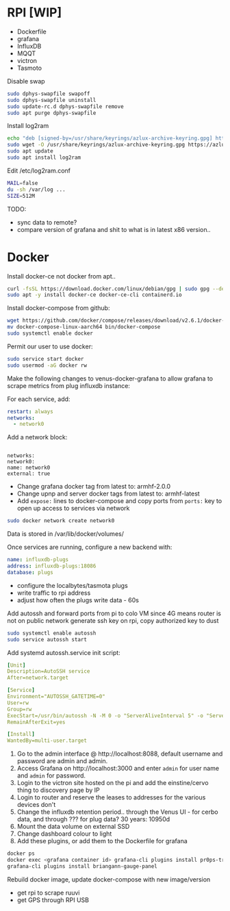 # RPI [WIP]

- Dockerfile
- grafana
- InfluxDB
- MQQT
- victron
- Tasmoto

Disable swap

```bash
sudo dphys-swapfile swapoff
sudo dphys-swapfile uninstall
sudo update-rc.d dphys-swapfile remove
sudo apt purge dphys-swapfile
```

Install log2ram

```bash
echo "deb [signed-by=/usr/share/keyrings/azlux-archive-keyring.gpg] http://packages.azlux.fr/debian/ bullseye main" | sudo tee /etc/apt/sources.list.d/azlux.list
sudo wget -O /usr/share/keyrings/azlux-archive-keyring.gpg https://azlux.fr/repo.gpg
sudo apt update
sudo apt install log2ram
```

Edit /etc/log2ram.conf

```bash
MAIL=false
du -sh /var/log ...
SIZE=512M
```

TODO:

- sync data to remote?
- compare version of grafana and shit to what is in latest x86 version..

# Docker

Install docker-ce not docker from apt..

```bash
curl -fsSL https://download.docker.com/linux/debian/gpg | sudo gpg --dearmor -o /usr/share/keyrings/docker-archive-keyring.gpg
sudo apt -y install docker-ce docker-ce-cli containerd.io
```

Install docker-compose from github:

```bash
wget https://github.com/docker/compose/releases/download/v2.6.1/docker-compose-linux-aarch64
mv docker-compose-linux-aarch64 bin/docker-compose
sudo systemctl enable docker
```

Permit our user to use docker:

```bash
sudo service start docker
sudo usermod -aG docker rw
```

Make the following changes to venus-docker-grafana to allow grafana to scrape metrics from plug influxdb instance:

For each service, add:

```yaml
restart: always
networks:
  - network0
```

Add a network block:

```

networks:
network0:
name: network0
external: true

```

- Change grafana docker tag from latest to: armhf-2.0.0
- Change upnp and server docker tags from latest to: armhf-latest
- Add `expose:` lines to docker-compose and copy ports from `ports:` key to open up access to services via network

```bash
sudo docker network create network0
```

Data is stored in /var/lib/docker/volumes/

Once services are running, configure a new backend with:

```yaml
name: influxdb-plugs
address: influxdb-plugs:18086
database: plugs
```

- configure the localbytes/tasmota plugs
- write traffic to rpi address
- adjust how often the plugs write data - 60s

Add autossh and forward ports from pi to colo VM since 4G means router is not on public network generate ssh key on rpi, copy authorized key to dust

```bash
sudo systemctl enable autossh
sudo service autossh start
```

Add systemd autossh.service init script:

```yaml
[Unit]
Description=AutoSSH service
After=network.target

[Service]
Environment="AUTOSSH_GATETIME=0"
User=rw
Group=rw
ExecStart=/usr/bin/autossh -N -M 0 -o "ServerAliveInterval 5" -o "ServerAliveCountMax 3" -i /home/rw/.ssh/id_rsa -R 6969:127.0.0.1:22 rw@dust.cx
RemainAfterExit=yes

[Install]
WantedBy=multi-user.target
```

1. Go to the admin interface @ http://localhost:8088, default username and password are admin and admin.
2. Access Grafana on http://localhost:3000 and enter `admin` for user name and `admin` for password.
3. Login to the victron site hosted on the pi and add the einstine/cervo thing to discovery page by IP
4. Login to router and reserve the leases to addresses for the various devices don't
5. Change the influxdb retention period.. through the Venus UI - for cerbo data, and through ??? for plug data? 30 years: 10950d
6. Mount the data volume on external SSD
7. Change dashboard colour to light
8. Add these plugins, or add them to the Dockerfile for grafana

```bash
docker ps
docker exec <grafana container id> grafana-cli plugins install pr0ps-trackmap-panel
grafana-cli plugins install briangann-gauge-panel
```

Rebuild docker image, update docker-compose with new image/version

- get rpi to scrape ruuvi
- get GPS through RPI USB
